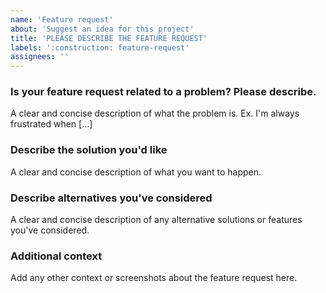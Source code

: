```yaml
---
name: 'Feature request'
about: 'Suggest an idea for this project'
title: 'PLEASE DESCRIBE THE FEATURE REQUEST'
labels: ':construction: feature-request'
assignees: ''
---
```


### Is your feature request related to a problem? Please describe.

A clear and concise description of what the problem is. Ex. I'm always frustrated when [...]

### Describe the solution you'd like

A clear and concise description of what you want to happen.

### Describe alternatives you've considered

A clear and concise description of any alternative solutions or features you've considered.

### Additional context

Add any other context or screenshots about the feature request here.
